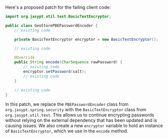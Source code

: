 Here's a proposed patch for the failing client code:
```java
import org.jasypt.util.text.BasicTextEncryptor;

public class GeoStorePBEPasswordEncoder {
    // existing code

    private BasicTextEncryptor encryptor = new BasicTextEncryptor();

    // existing code

    @Override
    public String encode(CharSequence rawPassword) {
        // existing code
        encryptor.setPassword(salt);
        // existing code
    }

    // existing code
}
```
In this patch, we replace the `PBEPasswordEncoder` class from `org.jasypt.spring.security` with the `BasicTextEncryptor` class from `org.jasypt.util.text`. This allows us to continue encrypting passwords without relying on the external dependency that has been updated and is causing issues. We also create a new `encryptor` variable to hold an instance of `BasicTextEncryptor`, which we use in the `encode` method.